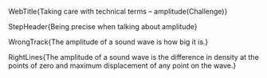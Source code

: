 WebTitle{Taking care with technical terms &ndash; amplitude(Challenge)}

StepHeader{Being precise when talking about amplitude}

WrongTrack{The amplitude of a sound wave is how big it is.}

RightLines{The amplitude of a sound wave is the difference in density at the points of zero and maximum displacement of any point on the wave.}

